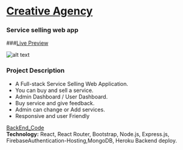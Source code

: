 
# [ Creative Agency ](https://creative-agency-8d8f6.web.app/)
 ### Service selling web app
 ###[Live Preview](https://creative-agency-8d8f6.web.app/ "Creative Agency web Application.")   
 
![alt text](https://i.ibb.co/gjCpvyd/Creative-agency2.png)

### Project Description
*	A Full-stack Service Selling Web Application.
*	You can buy and sell a service.
*	Admin Dashboard / User Dashboard.
*	Buy service and give feedback.
*	Admin can change or Add services.
*	Responsive and user Friendly



 
[BackEnd_Code](https://github.com/mamunur13525/creative-agency-server "Creative Agency web Application.")    
__Technology:__ React, React Router, Bootstrap, Node.js, Express.js, FirebaseAuthentication-Hosting,MongoDB, Heroku Backend deploy.
         


